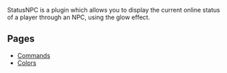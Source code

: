 StatusNPC is a plugin which allows you to display the current online status of a player through an NPC, using the glow effect.

## Pages
- [Commands](commands)
- [Colors](colors)

